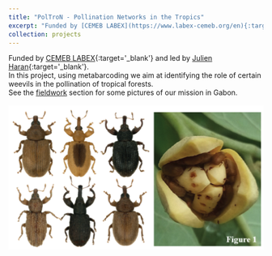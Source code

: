 ```yaml
---
title: "PolTroN - Pollination Networks in the Tropics"
excerpt: "Funded by [CEMEB LABEX](https://www.labex-cemeb.org/en){:target='_blank'} and led by [Julien Haran](https://julienharan.wixsite.com/jharan){:target='_blank'}.<br/>In this project, using metabarcoding we aim at identifying the role of certain weevils in the pollination of tropical forests.<br/>See the [fieldwork](/fieldwork/) section for some pictures of our mission in Gabon.<br/><br/><img src='/images/Poltron-project-1.png' width='500'>"
collection: projects
---
```


Funded by [CEMEB LABEX](https://www.labex-cemeb.org/en){:target='_blank'} and led by [Julien Haran](https://julienharan.wixsite.com/jharan){:target='_blank'}.<br/>In this project, using metabarcoding we aim at identifying the role of certain weevils in the pollination of tropical forests.<br/>See the [fieldwork](/fieldwork/) section for some pictures of our mission in Gabon.<br/><br/><img src='/images/Poltron-project-1.png'>
